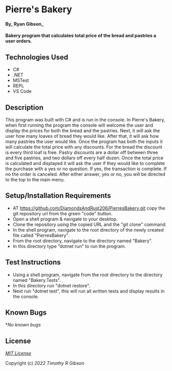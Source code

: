 # Pierre's Bakery

#### By_ **Ryan Gibson**_

#### Bakery program that calculates total price of the bread and pastries a user orders.

## Technologies Used

* C#
* .NET
* MSTest
* REPL
* VS Code

## Description
This program was built with C# and is run in the console. In Pierre's Bakery, when first running the program the console will welcome the user and display the prices for both the bread and the pastries. Next, it will ask the user how many loaves of bread they would like. After that, it will ask how many pastries the user would like. Once the program has both the inputs it will calculate the total price with any discounts. For the bread the discount is every third loaf is free. Pastry discounts are a dollar off between three and five pastries, and two dollars off every half dozen. Once the total price is calculated and displayed it will ask the user if they would like to complete the purchase with a yes or no question. If yes, the transaction is complete. If no the order is canceled. After either answer, yes or no, you will be directed to the top to the main menu.

## Setup/Installation Requirements

* AT https://github.com/DiamondsAndRust206/PierresBakery.git copy the git repository url from the green "code" button.
* Open a shell program & navigate to your desktop.
* Clone the repository using the copied URL and the "git clone" command.
* In the shell program, navigate to the root directory of the newly created file called "PierresBakery".
* From the root directory, navigate to the directory named "Bakery".
* In this directory type "dotnet run" to run the program.

## Test Instructions

* Using a shell program, navigate from the root directory to the directory named "Bakery.Tests".
* In this directory run "dotnet restore".
* Next run "dotnet test", this will run all written tests and display results in the console.

## Known Bugs

*_No known bugs_

## License

_[MIT License](license)_

Copyright (c) _2022_ _Timothy R Gibson_